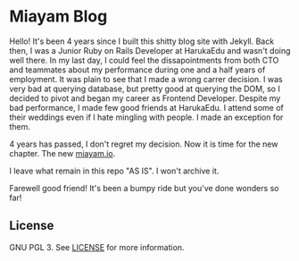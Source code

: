 # Miayam Blog

Hello! It's been 4 years since I built this shitty blog site
with Jekyll. Back then, I was a Junior Ruby on Rails Developer at
HarukaEdu and wasn't doing well there. In my last day, I could feel
the dissapointments from both CTO and teammates about my performance
during one and a half years of employment. It was plain to see that
I made a wrong carrer decision. I was very bad at querying database,
but pretty good at querying the DOM, so I decided to pivot and began
my career as Frontend Developer. Despite my bad performance, I made
few good friends at HarukaEdu. I attend some of their weddings even
if I hate mingling with people. I made an exception for them.

4 years has passed, I don't regret my decision.
Now it is time for the new chapter. The new [miayam.io](https://miayam.io).

I leave what remain in this repo "AS IS". I won't archive it. 

Farewell good friend! It's been a bumpy ride but you've done wonders so far!


## License

GNU PGL 3. See [LICENSE](https://github.com/wemake-services/jekyll-theme-hackcss/blob/3cbe97b71a56a19eba386dd928e125b71e50c71e/LICENSE) for more information.
